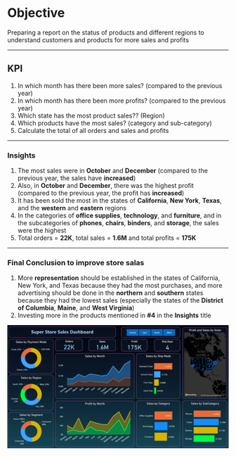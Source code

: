 # Objective
Preparing a report on the status of products and different regions to understand customers and products for more sales and profits

--------------------------------------------------------------------------------------------

## KPI

1. In which month has there been more sales? (compared to the previous year)
2. In which month has there been more profits? (compared to the previous year)
3. Which state has the most product sales?? (Region)
4. Which products have the most sales? (category and sub-category)
5. Calculate the total of all orders and sales and profits

--------------------------------------------------------------------------------------------

### Insights

1. The most sales were in **October** and **December** (compared to the previous year, the sales have **increased**)
2. Also, in **October** and **December**, there was the highest profit \
(compared to the previous year, the profit has **increased**)
3. It has been sold the most in the states of **California**, **New York**, **Texas**, and the **western** and **eastern** regions
4. In the categories of **office supplies**, **technology**, and **furniture**, and in the subcategories of **phones**, **chairs**, **binders**, and **storage**, the sales were the highest
5. Total orders = **22K**, total sales = **1.6M** and total profits = **175K**


--------------------------------------------------------------------------------------------

### Final Conclusion to improve store salas

1. More **representation** should be established in the states of California, New York, and Texas because they had the most purchases, and more advertising should be done in the **northern** and **southern** states because they had the lowest sales (especially the states of the **District of Columbia**, **Maine**, and **West Virginia**)
2. Investing more in the products mentioned in **#4** in the **Insights** title

![SuperStore_Sales_Dashboard Preview](https://github.com/REXITOR/SuperStore_Sales_Dashboard/blob/master/Project%20preview.png)

